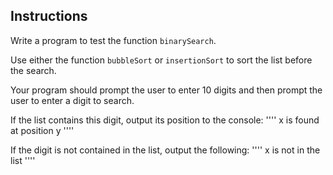 ## Instructions ##
Write a program to test the function `binarySearch`. 

Use either the function `bubbleSort` or `insertionSort` to sort the list before the search.  

Your program should prompt the user to enter 10 digits and then prompt the user to enter a digit to search.

If the list contains this digit, output its position to the console:
''''
x is found at position y
''''

If the digit is not contained in the list, output the following: 
''''
x is not in the list
''''

